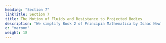 ```yaml
---
heading: "Section 7"
linkTitle: Section 7
title: The Motion of Fluids and Resistance to Projected Bodies
description: "We simplify Book 2 of Principia Mathematica by Isaac Newton."
c: "maroon"
weight: 18
---
```

